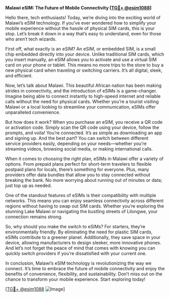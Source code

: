 **Malawi eSIM: The Future of Mobile Connectivity [[TG💪+ @esim1088](https://t.me/s/esim1088)]**

Hello there, tech enthusiasts! Today, we’re diving into the exciting world of Malawi’s eSIM technology. If you’ve ever wondered how to simplify your mobile experience without the hassle of physical SIM cards, this is your stop. Let’s break it down in a way that’s easy to understand, even for those who aren’t tech wizards.

First off, what exactly is an eSIM? An eSIM, or embedded SIM, is a small chip embedded directly into your device. Unlike traditional SIM cards, which you insert manually, an eSIM allows you to activate and use a virtual SIM card on your phone or tablet. This means no more trips to the store to buy a new physical card when traveling or switching carriers. It’s all digital, sleek, and efficient.

Now, let’s talk about Malawi. This beautiful African nation has been making strides in connectivity, and the introduction of eSIMs is a game-changer. Imagine being able to connect instantly to high-speed internet and reliable calls without the need for physical cards. Whether you’re a tourist visiting Malawi or a local looking to streamline your communication, eSIMs offer unparalleled convenience.

But how does it work? When you purchase an eSIM, you receive a QR code or activation code. Simply scan the QR code using your device, follow the prompts, and voila! You’re connected. It’s as simple as downloading an app and signing up. And the best part? You can switch between different service providers easily, depending on your needs—whether you’re streaming videos, browsing social media, or making international calls.

When it comes to choosing the right plan, eSIMs in Malawi offer a variety of options. From prepaid plans perfect for short-term travelers to flexible postpaid plans for locals, there’s something for everyone. Plus, many providers offer data bundles that allow you to stay connected without breaking the bank. No more worrying about running out of minutes or data; just top up as needed.

One of the standout features of eSIMs is their compatibility with multiple networks. This means you can enjoy seamless connectivity across different regions without having to swap out SIM cards. Whether you’re exploring the stunning Lake Malawi or navigating the bustling streets of Lilongwe, your connection remains strong.

So, why should you make the switch to eSIMs? For starters, they’re environmentally friendly. By eliminating the need for plastic SIM cards, eSIMs contribute to a greener planet. Additionally, they save space in your device, allowing manufacturers to design sleeker, more innovative phones. And let’s not forget the peace of mind that comes with knowing you can quickly switch providers if you’re dissatisfied with your current one.

In conclusion, Malawi’s eSIM technology is revolutionizing the way we connect. It’s time to embrace the future of mobile connectivity and enjoy the benefits of convenience, flexibility, and sustainability. Don’t miss out on the chance to transform your mobile experience. Start exploring today!

[[TG💪+ @esim1088](https://t.me/s/esim1088) ![Image](https://i.postimg.cc/Y0z9fWf4/image.png)]